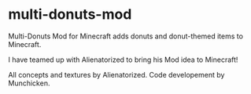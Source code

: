 multi-donuts-mod
================

Multi-Donuts Mod for Minecraft adds donuts and donut-themed items to Minecraft.

I have teamed up with Alienatorized to bring his Mod idea to Minecraft!

All concepts and textures by Alienatorized.  Code developement by Munchicken.
